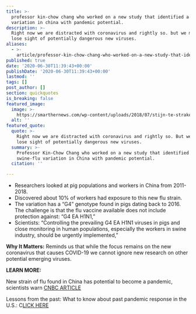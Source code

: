 ```yaml
---
title: >-
  professor kin-chow chang who worked on a new study that identified a swine-flu
  variation in china with pandemic potential.
description: >-
  Right now we are distracted with coronavirus and rightly so. but we must not
  lose sight of potentially dangerous new viruses.
aliases:
  - >-
    article/professor-kin-chow-chang-who-worked-on-a-new-study-that-identified-a-swine-flu-variation-in-china-with-pandemic-potential/
published: true
date: '2020-06-30T11:39:43+00:00'
publishDate: '2020-06-30T11:39:43+00:00'
lastmod: ''
tags: []
post_author: []
section: quickquotes
is_breaking: false
featured_image:
  image: >-
    https://smarthernews.com/wp-content/uploads/2018/07/stijn-te-strake-316914-unsplash-scaled.jpg
  alt: ''
featured_quote:
  quote: >-
    Right now we are distracted with coronavirus and rightly so. But we must not
    lose sight of potentially dangerous new viruses.
  summary: >-
    Professor Kin-Chow Chang who worked on a new study that identified a
    swine-flu variation in China with pandemic potential.
  citation: ''

---
```

*   Researchers looked at pig populations and workers in China from 2011-2018.
*   Discovered about 10% of workers had exposure to this new flu strain.
*   The variation has a “G4” genotype found in pigs dating back to 2016. The challenge is that the flu vaccine available does not include protection against: “G4 EA H1N1,”
*   Scientists: “Controlling the prevailing G4 EA H1N1 viruses in pigs and close monitoring in human populations, especially the workers in swine industry, should be urgently implemented,”

**Why It Matters:** Reminds us that while the focus remains on the new coronavirus that causes COVID-19 we cannot ignore new research on other potential emerging viruses.

**LEARN MORE:**

New strain of flu found in China has potential to become a pandemic, scientists warn [CNBC ARTICLE](\"https://www.cnbc.com/2020/06/30/new-strain-of-flu-in-china-has-pandemic-potential-scientists-warns.html\")

Lessons from the past: What to know about past pandemic response in the U.S.: C[LICK HERE](\"https://smarthernews.com/comparing-the-flu-response/\")